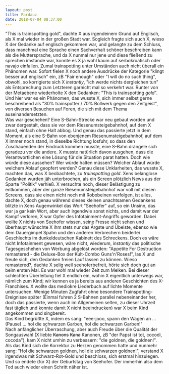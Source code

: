 ```yaml
---
layout: post
title: Pardauz
date: 2018-07-04 08:37:00
---
```


"This is trainspotting gold", dachte X aus irgendeinem Grund auf Englisch, als X mal wieder in der großen Stadt war. Sogleich fragte sich auch X, wieso X der Gedanke auf englisch gekommen war, und gelangte zu
dem Schluss, dass manchmal eine Sprache einen Sachverhalt schöner beschreiben kann als die Muttersprache, und da X nunmal nur jene und diese fließend zu sprechen imstande war, konnte es X ja wohl kaum 
auf serbokroatisch oder navajo einfallen. Zumal trainspotting unter Umständen auch nicht überall ein Phänomen war. Sofort fielen X noch andere Ausdrücke der Kategorie "klingt besser auf englisch" ein, zB
"Fair enough" oder "I will do no such thing", obwohl, so korrigierte sich X *instantly*, "ich werde nichts dergleichen tun" als Entsprechung zum Letzteren garnicht mal so verkehrt war. Runter von der Metaebene wiederholte X den Gedanken:
"This is trainspotting *gold*". Und hier war es ein Phänomen, das wusste X, sich immer selbst gerne beschreibend als "30% trainspotter / 70% Bollwerk gegen den Zeitgeist", von diversen Besuchen auf
Foren, die sich mit dem Thema auseinandersetzten.<br> Was war geschehen? Eine S-Bahn-Strecke war neu gebaut worden und zwar dergestalt, dass sie vor dem Riesenumsteigebahnhof, auf dem X stand, einfach 
ohne Halt abbog. Und genau das passierte jetzt in dem Moment, als eine S-Bahn von ebenjenem Riesenumsteigebahnhof, auf dem X immer noch stand, in dieselbe Richtung losfuhr, so dass den Zuschauenden der 
Eindruck kommen musste, eine S-Bahn drängele sich geradezu vor die andere. X musste natürlich davon ausgehen, dass die Verantwortlichen eine Lösung für die Situation parat hatten. Doch wie würde diese 
aussehen? Wer würde halten müssen? Welcher Ablauf würde welchem Ablauf geopfert werden? Genau diese Unklarheiten, das wusste X, machten das, was X beobachtete, zu *trainspotting gold*. Xens belanglose 
Gedanken wurden jäh unterbrochen, als ein Screen plötzlich News aus der Sparte "Politik" verhieß. X versuchte noch, dieser Belästigung zu entkommen, aber der ganze Riesenumsteigebahnhof war voll mit diesen
Screens, dass sie einen nicht noch mit Robobeinen verfolgen, ist alles, dachte X, doch genau während dieses kleinen unachtsamen Gedankens blitzte in Xens Augenwinkel das Wort "Seehofer" auf, so ein Unsinn,
das war ja gar kein Wort, aber auch irgendwie sonst nichts, und damit war der Kampf verloren, X war Opfer des Infotainment-Angriffs geworden. Dabei wollte X nichts von Seehofer wissen, seine Fresse nicht sehen
und überhaupt wünschte X ihm stets nur das Ärgste und Übelste, ebenso wie dem Dauergimpel Spahn und den anderen Verbrechern beiderlei Geschlechts im dunkeldeutschen Kabinett des Schreckens. Doch es wäre nicht 
Infotainment gewesen, wäre nicht, wiederum, *instantly* das politische Tagesgeschehen von Werbung abgelöst worden: "Appetite For Destruction remastered - die Deluxe-Box der Kult-Combo Guns'n'Roses!",
las X und freute sich, den Gedanken freien Lauf lassen zu können. Wieso remastered?, dachte X selig weil seehoferbefreit, hörte sich doch gut an beim ersten Mal. Es war wohl mal wieder Zeit zum Melken. 
Bei dieser schlechten Überleitung fiel X endlich ein, wohin X eigentlich unterwegs war, nämlich zum Kind; wir kennen es ja bereits aus anderen Geschichten des X-Franchises. 
X wollte das mediokre Liederbuch auf lichte Momente untersuchen. Wenige Minuten Zugfahrt ohne besondere Trainspotting-Ereignisse später (Einmal fuhren 2 S-Bahnen parallel nebeneinander her, doch das passierte,
wenn auch im Allgemeinen selten, zu dieser Uhrzeit fast täglich und konnte damit X nicht beeindrucken) war X beim Kind angekommen und singbereit. <br>
Das Kind begrüßte X, indem es sang: "eee-jooo, spann den Wagen an ... (Pause) ... hol die schwarzen Garben, hol die schwarzen Garben!"<br>
Nach anfänglicher Überraschung, aber auch Freude über die Qualität der Songauswahl (X liebte <del>Kanons</del> <del>Kana</del> Kanonen, zB "der Papst ist tot, cocodi, cocoda"), kam X nicht umhin zu verbessern:
"die goldnen, die goldnen!".<br>
Als das Kind sich die Korrektur zu Herzen genommen hatte und nunmehr sang: "Hol die schwarzen goldnen, hol die schwarzen goldnen!", verstand X irgendwas mit Schwarz-Rot-Gold und beschloss, sich erstmal
hinzulegen. Und so endete (für X) der Geburtstag von Seehofer. Der immerhin also dem Tod auch wieder einen Schritt näher ist.
